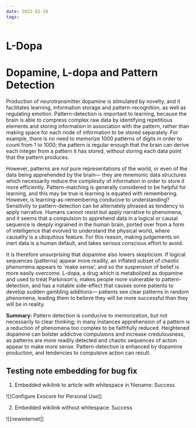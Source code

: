 ```yaml
---
date: 2022-02-28
tags:
---
```

# L-Dopa

# Dopamine, L-dopa and Pattern Detection
Production of neurotransmitter dopamine is stimulated by novelty, and it facilitates learning, information storage and pattern-recognition, as well as regulating emotion. Pattern-detection is important to learning, because the brain is able to compress complex raw data by identifying repetitious elements and storing information in association with the pattern, rather than making space for each node of information to be stored separately. For example, there is no need to memorize 1000 patterns of digits in order to count from 1 to 1000; the pattern is regular enough that the brain can derive each integer from a pattern it has stored, without storing each data point that the pattern produces. 

However, patterns are not pure representations of the world, or even of the data being apprehended by the brain— they are mnemonic data structures which necessarily reduce the complexity of information in order to store it more efficiently. Pattern-matching is generally considered to be helpful for learning, and this may be true is learning is equated with remembering. However, is learning-as-remembering conducive to understanding? Sensitivity to pattern-detection can be alternately phrased as tendency to apply narrative. Humans cannot resist but apply narrative to phenomena, and it seems that a compulsion to apprehend data in a logical or causal sequence is deeply ingrained in the human brain, ported over from a form of intelligence that evolved to understand the physical world, where causality is a ubiquitous feature. For this reason, making judgements on inert data is a human default, and takes serious conscious effort to avoid.

It is therefore unsurprising that dopamine also lowers skepticism. If logical sequences (patterns) appear more readily, an inflated subset of chaotic phenomena appears to 'make sense', and so the suspension of belief is more easily overcome. L-dopa, a drug which is metabolized as dopamine and used to treat Parkinson's, makes people more vulnerable to pattern-detection, and has a notable side-effect that causes some patients to develop sudden gambling additions— patients see clear patterns in random phenomena, leading them to believe they will be more successful than they will be in reality.

**Summary:** Pattern detection is conducive to memorization, but not necessarily to clear thinking; in many instances apprehension of a pattern is a reduction of phenomena too complex to be faithfully reduced. Heightened dopamine can bolster addictive compulsions and increase credulousness, as patterns are more readily detected and chaotic sequences of action appear to make more sense. Pattern-detection is enhanced by dopamine production, and tendencies to compulsive action can result. 


## Testing note embedding for bug fix

1. Embedded wikilink to article with whitespace in filename: Success

![[Configure Exocore for Personal Use]]

2. Embedded wikilink  without whitespace: Success

![[newinternet]]





